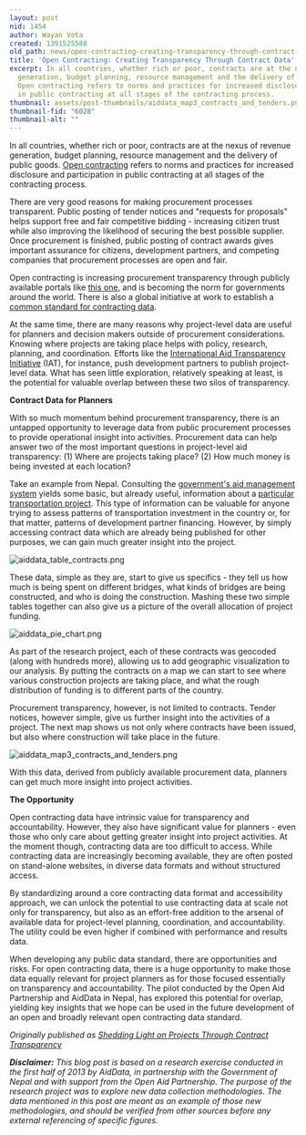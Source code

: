 ```yaml
---
layout: post
nid: 1454
author: Wayan Vota
created: 1391525588
old_path: news/open-contracting-creating-transparency-through-contract-data
title: 'Open Contracting: Creating Transparency Through Contract Data'
excerpt: In all countries, whether rich or poor, contracts are at the nexus of revenue
  generation, budget planning, resource management and the delivery of public goods.
  Open contracting refers to norms and practices for increased disclosure and participation
  in public contracting at all stages of the contracting process.
thumbnail: assets/post-thumbnails/aiddata_map3_contracts_and_tenders.png
thumbnail-fid: "6028"
thumbnail-alt: ""
---
```


In all countries, whether rich or poor, contracts are at the nexus of revenue generation, budget planning, resource management and the delivery of public goods. [Open contracting](http://www.open-contracting.org/) refers to norms and practices for increased disclosure and participation in public contracting at all stages of the contracting process.

There are very good reasons for making procurement processes transparent. Public posting of tender notices and "requests for proposals" helps support free and fair competitive bidding - increasing citizen trust while also improving the likelihood of securing the best possible supplier. Once procurement is finished, public posting of contract awards gives important assurance for citizens, development partners, and competing companies that procurement processes are open and fair.

Open contracting is increasing procurement transparency through publicly available portals like [this one](http://www.edolidar.gov.np/), and is becoming the norm for governments around the world. There is also a global initiative at work to establish a [common standard for contracting data](http://www.open-contracting.org/open_contracting_data_standards).

At the same time, there are many reasons why project-level data are useful for planners and decision makers outside of procurement considerations. Knowing where projects are taking place helps with policy, research, planning, and coordination. Efforts like the [International Aid Transparency Initiative](http://www.iatiregistry.org/) (IAT), for instance, push development partners to publish project-level data. What has seen little exploration, relatively speaking at least, is the potential for valuable overlap between these two silos of transparency.

**Contract Data for Planners**

With so much momentum behind procurement transparency, there is an untapped opportunity to leverage data from public procurement processes to provide operational insight into activities. Procurement data can help answer two of the most important questions in project-level aid transparency: (1) Where are projects taking place? (2) How much money is being invested at each location?

Take an example from Nepal. Consulting the [government's aid management system](http://portal.mof.gov.np/) yields some basic, but already useful, information about a [particular transportation project](http://portal.mof.gov.np/projects-search?donors=all&primarysectors=all&locations=all&keywords=Motorable%20Local%20Road%20Bridge%20Program%20Phase%20I). This type of information can be valuable for anyone trying to assess patterns of transportation investment in the country or, for that matter, patterns of development partner financing. However, by simply accessing contract data which are already being published for other purposes, we can gain much greater insight into the project.

![aiddata_table_contracts.png](http://www.openaidmap.org/images/aiddata_table_contracts.png)

These data, simple as they are, start to give us specifics - they tell us how much is being spent on different bridges, what kinds of bridges are being constructed, and who is doing the construction. Mashing these two simple tables together can also give us a picture of the overall allocation of project funding.

![aiddata_pie_chart.png](http://www.openaidmap.org/images/aiddata_pie_chart.png)

As part of the research project, each of these contracts was geocoded (along with hundreds more), allowing us to add geographic visualization to our analysis. By putting the contracts on a map we can start to see where various construction projects are taking place, and what the rough distribution of funding is to different parts of the country.

Procurement transparency, however, is not limited to contracts. Tender notices, however simple, give us further insight into the activities of a project. The next map shows us not only where contracts have been issued, but also where construction will take place in the future.

![aiddata_map3_contracts_and_tenders.png](http://www.openaidmap.org/images/aiddata_map3_contracts_and_tenders.png)

With this data, derived from publicly available procurement data, planners can get much more insight into project activities.

**The Opportunity**

Open contracting data have intrinsic value for transparency and accountability. However, they also have significant value for planners - even those who only care about getting greater insight into project activities. At the moment though, contracting data are too difficult to access. While contracting data are increasingly becoming available, they are often posted on stand-alone websites, in diverse data formats and without structured access.

By standardizing around a core contracting data format and accessibility approach, we can unlock the potential to use contracting data at scale not only for transparency, but also as an effort-free addition to the arsenal of available data for project-level planning, coordination, and accountability. The utility could be even higher if combined with performance and results data.

When developing any public data standard, there are opportunities and risks. For open contracting data, there is a huge opportunity to make those data equally relevant for project planners as for those focused essentially on transparency and accountability. The pilot conducted by the Open Aid Partnership and AidData in Nepal, has explored this potential for overlap, yielding key insights that we hope can be used in the future development of an open and broadly relevant open contracting data standard.

*Originally published as [Shedding Light on Projects Through Contract Transparency](http://www.openaidmap.org/news-contract-transparency.html)*

***Disclaimer:** This blog post is based on a research exercise conducted in the first half of 2013 by AidData, in partnership with the Government of Nepal and with support from the Open Aid Partnership. The purpose of the research project was to explore new data collection methodologies. The data mentioned in this post are meant as an example of those new methodologies, and should be verified from other sources before any external referencing of specific figures.*
